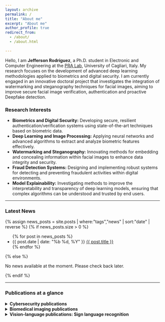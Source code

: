 ```yaml
---
layout: archive
permalink: /
title: "About me"
excerpt: "About me"
author_profile: true
redirect_from: 
  - /about/
  - /about.html
    
---
```

<div class="about-content">
  <p>Hello, I am <strong>Jefferson Rodríguez</strong>, a Ph.D. student in Electronic and Computer Engineering at the <a href="https://www.saiferlab.ai/labs/pralab" target="_blank">PRA Lab</a>, University of Cagliari, Italy. My research focuses on the development of advanced deep learning methodologies applied to biometrics and digital security. I am currently engaged in an innovative doctoral project that investigates the integration of watermarking and steganography techniques for facial images, aiming to improve secure facial image verification, authentication and proactive Deepfake detection.</p>
</div>

<div class="research-interests">
  <h3>Research Interests</h3>
  <ul>
    <li><strong>Biometrics and Digital Security:</strong> Developing secure, resilient authentication/verification systems using state-of-the-art techniques based on biometric data.</li>
    <li><strong>Deep Learning and Image Processing:</strong> Applying neural networks and advanced algorithms to extract and analyze biometric features effectively.</li>
    <li><strong>Watermarking and Steganography:</strong> Innovating methods for embedding and concealing information within facial images to enhance data integrity and security.</li>
    <li><strong>Fraud Detection Systems:</strong> Designing and implementing robust systems for detecting and preventing fraudulent activities within digital environments.</li>
    <li><strong>Model Explainability:</strong> Investigating methods to improve the interpretability and transparency of deep learning models, ensuring that complex algorithms can be understood and trusted by end users.</li>
  </ul>
</div>

---
### Latest News

{% assign news_posts = site.posts | where:"tags","news" | sort:"date" | reverse %}
{% if news_posts.size > 0 %}
<ul class="news-list">
  {% for post in news_posts %}
  <li class="news-item">
    <span class="news-date">{{ post.date | date: "%b %d, %Y" }}</span>
    <a class="news-title" href="{{ post.url }}">{{ post.title }}</a>
  </li>
  {% endfor %}
</ul>
{% else %}
<p>No news available at the moment. Please check back later.</p>
{% endif %}

---
### Publications at a glance

<details>
<summary><strong>Cybersecurity publications</strong></summary>
<ul>
  <li><font size="3">Currently working on Steganography & Watermarking ... </font></li>
  <li><font size="3">Currently working on Behavioral biometrics ... </font></li>
</ul> 
</details>

<details>
<summary><strong>Biomedical imaging publications</strong></summary>
  <ul>
    <li><font size="3">Kinematic motion representation in Cine-MRI to support cardiac disease classification, TCIV, 2022.</font></li>
    <li><font size="3">Deep learning representations to support COVID-19 diagnosis on CT-slices, Biomédica, 2021.</font></li>
    <li><font size="3">A Covid-19 Patient Severity Stratification using a 3D Convolutional Strategy on CT-Scans, ISBI, 2021.</font></li>
    <li><font size="3">Regional multiscale motion representation for cardiac disease prediction, STSIVA, 2019.</font></li>
  </ul>   
</details>

<details>
<summary><strong>Vision-language publications: Sign language recognition </strong></summary>
<ul>
    <li><font size="3">How important is motion in sign language translation?, IET Computer Vision, 2021.</font></li> 
    <li><font size="3">Understanding Motion in Sign Language: A New Structured Translation Dataset, ACCV, 2020.</font></li>  
    <li><font size="3">Towards on-line sign language recognition using cumulative SD-VLAD descriptors, CCC, 2018.</font></li>
    <li><font size="3">A kinematic gesture representation based on shape difference VLAD for sign language recognition, ICCVG, 2018.</font></li>
</ul> 
</details>
